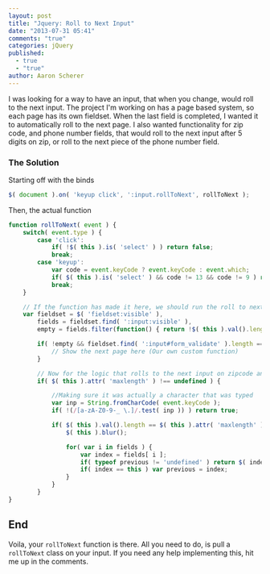 ```yaml
---
layout: post
title: "Jquery: Roll to Next Input"
date: "2013-07-31 05:41"
comments: "true"
categories: jQuery
published: 
  - true
  - "true"
author: Aaron Scherer
---
```


I was looking for a way to have an input, that when you change, would roll to the next input. The project I'm working on has a page based system, so each page has its own fieldset. When the last field is completed, I wanted it to automatically roll to the next page. I also wanted functionality for zip code, and phone number fields, that would roll to the next input after 5 digits on zip, or roll to the next piece of the phone number field.

### The Solution

Starting off with the binds

```js
$( document ).on( 'keyup click', ':input.rollToNext', rollToNext );
```

Then, the actual function

```js
function rollToNext( event ) {
	switch( event.type ) {
		case 'click':
			if( !$( this ).is( 'select' ) ) return false;
			break;
		case 'keyup':
			var code = event.keyCode ? event.keyCode : event.which;
			if( $( this ).is( 'select' ) && code != 13 && code != 9 ) return false;
			break;
	}

	// If the function has made it here, we should run the roll to next logic
	var fieldset = $( 'fieldset:visible' ),
		fields = fieldset.find( ':input:visible' ),
		empty = fields.filter(function() { return !$( this ).val().length } ).length;

		if( !empty && fieldset.find( ':input#form_validate' ).length == 0 ) {
			// Show the next page here (Our own custom function)
		}

		// Now for the logic that rolls to the next input on zipcode and phone
		if( $( this ).attr( 'maxlength' ) !== undefined ) {

			//Making sure it was actually a character that was typed
			var inp = String.fromCharCode( event.keyCode );
			if( !(/[a-zA-Z0-9-_ \.]/.test( inp )) ) return true;

			if( $( this ).val().length == $( this ).attr( 'maxlength' ) ) {
				$( this ).blur();

				for( var i in fields ) {
					var index = fields[ i ];
					if( typeof previous != 'undefined' ) return $( index ).focus();
					if( index == this ) var previous = index;
				}
			}
		}
}
```


## End

Voila, your `rollToNext` function is there. All you need to do, is pull a `rollToNext` class on your input. If you need any help implementing this, hit me up in the comments.